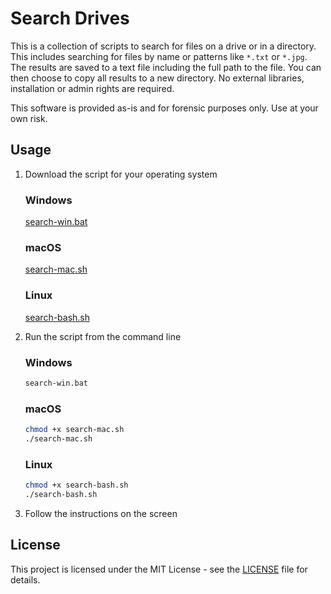 # Search Drives

This is a collection of scripts to search for files on a drive or in a directory. This includes searching for files by name or patterns like `*.txt` or `*.jpg`. The results are saved to a text file including the full path to the file. You can then choose to copy all results to a new directory. No external libraries, installation or admin rights are required.

This software is provided as-is and for forensic purposes only. Use at your own risk.

## Usage

1. Download the script for your operating system

    ### Windows

    [search-win.bat](search-win.bat)

    ### macOS

    [search-mac.sh](search-mac.sh)

    ### Linux

    [search-bash.sh](search-bash)

2. Run the script from the command line

    ### Windows

    ```bat
    search-win.bat
    ```

    ### macOS

    ```bash
    chmod +x search-mac.sh
    ./search-mac.sh
    ```

    ### Linux

    ```bash
    chmod +x search-bash.sh
    ./search-bash.sh
    ```

3. Follow the instructions on the screen

## License

This project is licensed under the MIT License - see the [LICENSE](LICENSE) file for details.
